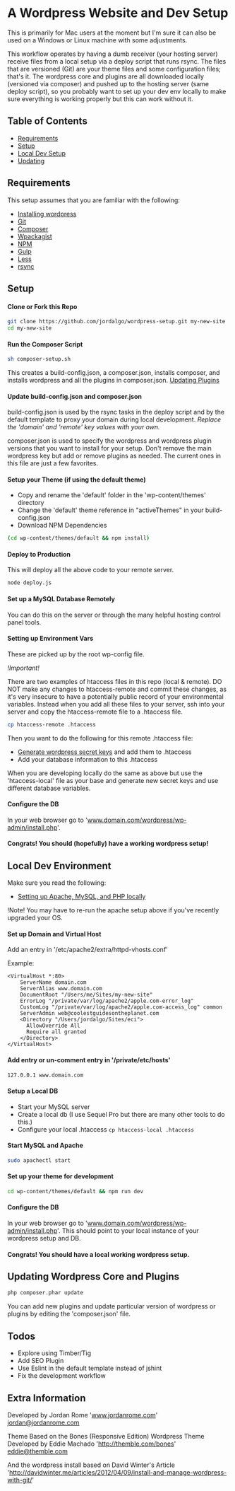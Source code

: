 # A Wordpress Website and Dev Setup

This is primarily for Mac users at the moment but I'm sure it can also be used on a Windows or Linux machine with some adjustments.

This workflow operates by having a dumb receiver (your hosting server) receive files from a local setup via a deploy script that runs rsync. The files that are versioned (Git) are your theme files and some configuration files; that's it. The wordpress core and plugins are all downloaded locally (versioned via composer) and pushed up to the hosting server (same deploy script), so you probably want to set up your dev env locally to make sure everything is working properly but this can work without it.

## Table of Contents
* [Requirements](#requirements)
* [Setup](#setup)
* [Local Dev Setup](#local)
* [Updating](#updating)

<a name="requirements"></a>
## Requirements

This setup assumes that you are familiar with the following:
* [Installing wordpress](https://codex.wordpress.org/Installing_WordPress)
* [Git](https://git-scm.com/)
* [Composer](https://getcomposer.org/)
* [Wpackagist](http://wpackagist.org/)
* [NPM](https://www.npmjs.com/)
* [Gulp](http://gulpjs.com/)
* [Less](http://lesscss.org/)
* [rsync](http://linux.die.net/man/1/rsync)


<a name="setup"></a>
## Setup

#### Clone or Fork this Repo

```bash
git clone https://github.com/jordalgo/wordpress-setup.git my-new-site
cd my-new-site
```

#### Run the Composer Script

```bash
sh composer-setup.sh
```

This creates a build-config.json, a composer.json, installs composer, and installs wordpress and all the plugins in composer.json. [Updating Plugins](#updating)

#### Update build-config.json and composer.json

build-config.json is used by the rsync tasks in the deploy script and by the default template to proxy your domain during local development.
*Replace the 'domain' and 'remote' key values with your own.*

composer.json is used to specify the wordpress and wordpress plugin versions that you want to install for your setup. Don't remove the main wordpress key but add or remove plugins as needed. The current ones in this file are just a few favorites.

#### Setup your Theme (if using the default theme)

* Copy and rename the 'default' folder in the 'wp-content/themes' directory
* Change the 'default' theme reference in "activeThemes" in your build-config.json
* Download NPM Dependencies

```bash
(cd wp-content/themes/default && npm install)
```

#### Deploy to Production

This will deploy all the above code to your remote server.

```bash
node deploy.js
```

#### Set up a MySQL Database Remotely

You can do this on the server or through the many helpful hosting control panel tools.

#### Setting up Environment Vars

These are picked up by the root wp-config file.

*!Important!*

There are two examples of htaccess files in this repo (local & remote). DO NOT make any changes to htaccess-remote and commit these changes, as it's very insecure to have a potentially public record of your environmental variables. Instead when you add all these files to your server, ssh into your server and copy the htaccess-remote file to a .htaccess file.

```bash
cp htaccess-remote .htaccess
```

Then you want to do the following for this remote .htaccess file:

* [Generate wordpress secret keys](https://api.wordpress.org/secret-key/1.1/salt/) and add them to .htaccess
* Add your database information to this .htaccess

When you are developing locally do the same as above but use the 'htaccess-local' file
as your base and generate new secret keys and use different database variables.

#### Configure the DB

In your web browser go to 'www.domain.com/wordpress/wp-admin/install.php'.

#### Congrats! You should (hopefully) have a working wordpress setup!


<a name="local"></a>
## Local Dev Environment

Make sure you read the following:
* [Setting up Apache, MySQL, and PHP locally](http://jason.pureconcepts.net/2012/10/install-apache-php-mysql-mac-os-x/)

!Note! You may have to re-run the apache setup above if you've recently upgraded your OS.

#### Set up Domain and Virtual Host

Add an entry in '/etc/apache2/extra/httpd-vhosts.conf'

Example:
```
<VirtualHost *:80>
    ServerName domain.com
    ServerAlias www.domain.com
    DocumentRoot "/Users/me/Sites/my-new-site"
    ErrorLog "/private/var/log/apache2/apple.com-error_log"
    CustomLog "/private/var/log/apache2/apple.com-access_log" common
    ServerAdmin web@coolestguidesontheplanet.com
    <Directory "/Users/jordalgo/Sites/eci">
      AllowOverride All
      Require all granted
    </Directory>
</VirtualHost>
```

#### Add entry or un-comment entry in '/private/etc/hosts'

```bash
127.0.0.1 www.domain.com
```

#### Setup a Local DB

* Start your MySQL server
* Create a local db (I use Sequel Pro but there are many other tools to do this.)
* Configure your local .htaccess `cp htaccess-local .htaccess`

#### Start MySQL and Apache

```bash
sudo apachectl start
```

#### Set up your theme for development

```bash
cd wp-content/themes/default && npm run dev
```

#### Configure the DB

In your web browser go to 'www.domain.com/wordpress/wp-admin/install.php'.
This should point to your local instance of your wordpress setup and DB.

#### Congrats! You should have a local working wordpress setup.

<a href="updating"></a>
## Updating Wordpress Core and Plugins

```bash
php composer.phar update
```

You can add new plugins and update particular version of wordpress or plugins
by editing the 'composer.json' file.

## Todos
* Explore using Timber/Tig
* Add SEO Plugin
* Use Eslint in the default template instead of jshint
* Fix the development workflow

## Extra Information


Developed by Jordan Rome
'www.jordanrome.com'
jordan@jordanrome.com

Theme Based on the Bones (Responsive Edition) Wordpress Theme
Developed by Eddie Machado
'http://themble.com/bones'
eddie@themble.com

And the wordpress install based on
David Winter's Article
'http://davidwinter.me/articles/2012/04/09/install-and-manage-wordpress-with-git/'

